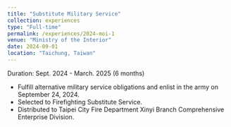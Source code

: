 ```yaml
---
title: "Substitute Military Service"
collection: experiences
type: "Full-time"
permalink: /experiences/2024-moi-1
venue: "Ministry of the Interior"
date: 2024-09-01
location: "Taichung, Taiwan"
---
```


Duration: Sept. 2024 - March. 2025 (6 months)

- Fulfill alternative military service obligations and enlist in the army on September 24, 2024.
- Selected to Firefighting Substitute Service.
- Distributed to Taipei City Fire Department Xinyi Branch Comprehensive Enterprise Division.